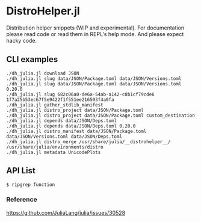 DistroHelper.jl
===

Distribution helper snippets (WIP and experimental). For documentation please
read code or read them in REPL's help mode. And please expect hacky code.

## CLI examples

```
./dh_julia.jl download JSON
./dh_julia.jl slug data/JSON/Package.toml data/JSON/Versions.toml
./dh_julia.jl slug data/JSON/Package.toml data/JSON/Versions.toml 0.20.0
./dh_julia.jl slug 682c06a0-de6a-54ab-a142-c8b1cf79cde6 1f7a25b53ec67f5e9422f1f551ee216503f4a0fa
./dh_julia.jl gather_stdlib_manifest
./dh_julia.jl distro_project data/JSON/Package.toml
./dh_julia.jl distro_project data/JSON/Package.toml custom_destination
./dh_julia.jl depends data/JSON/Deps.toml
./dh_julia.jl depends data/JSON/Deps.toml 0.20.0
./dh_julia.jl distro_manifest data/JSON/Package.toml data/JSON/Versions.toml data/JSON/Deps.toml
./dh_julia.jl distro_merge /usr/share/julia/__distrohelper__/ /usr/share/julia/environments/distro
./dh_julia.jl metadata UnicodePlots
```

## API List

```
$ ripgrep function
```

### Reference

https://github.com/JuliaLang/julia/issues/30528
